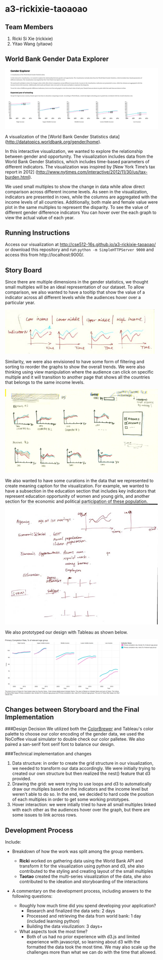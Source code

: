 a3-rickixie-taoaoao
===============

## Team Members

1. Ricki Si Xie (rickixie)
2. Yitao Wang (yitaow)

## World Bank Gender Data Explorer 

![Thumbnail](thumbnail.png)

A visualization of the [World Bank Gender Statistics data] (http://datatopics.worldbank.org/gender/home).

In this interactive visualization, we wanted to explore the relationship between gender and opportunity. The visualization includes data from the World Bank Gender Statistics, which includes time-based parameters of different indicators. The visualization was inspired by [New York Time’s tax report in 2012] (http://www.nytimes.com/interactive/2012/11/30/us/tax-burden.html).

We used small multiples to show the change in data while allow direct comparison across different income levels. As seen in the visualization, indicators are presented in rows, while the columns are aggregated with the income levels of all countries. Additionally, both male and female value were plot in the same multiples to represent the disparity. To see the value of different gender difference indicators You can hover over the each graph to view the actual value of each year. 


## Running Instructions

Access our visualization at http://cse512-16s.github.io/a3-rickixie-taoaoao/ or download this repository and run `python -m SimpleHTTPServer 9000` and access this from http://localhost:9000/.


## Story Board

Since there are multiple dimensions in the gender statistics, we thought small multiples will be an ideal representation of our dataset. To allow comparison, we also wanted to have a tooltip that show the value of a indicator across all different levels while the audiences hover over a particular year.

![storyboard2](storyboard/storyboard2.jpg)

Similarity, we were also envisioned to have some form of filtering and sorting  to reorder the graphs to show the overall trends. We were also thinking using view manipulation where the audience can click on specific multiple and it will transition to another page that shows all the countries that belongs to the same income levels. 

![storyboard1](storyboard/storyboard1.png)

We also wanted to have some curations in the data that we represented to create meaning caption for the visualization. For example, we wanted to have a subsection in the education section that includes key indicators that represent education opportunity of women and young girls, and another section for the economic and political participation of these population. 
![storyboard3](storyboard/storyboard3.jpg)

We also prototyped our design with Tableau as shown below.

![storyboard4](storyboard/storyboard4.png)

## Changes between Storyboard and the Final Implementation

###Design Decision
We utilized both the [ColorBrewer](http://colorbrewer2.org/) and Tableau's color palette to choose our color encoding of the gender data, we used the NoCoffee visual simulator to double check our color palletee. We also paired a san-serif font serif font to balance our design.

###Technical implementation and changes
1. Data structure: in order to create the grid structure in our visualization, we needed to transform our data accordingly. We were initially trying to created our own structure but then realized the nest() feature that d3 provided.
2. Drawing the grid: we were trying to use loops and d3 to automatically draw our multiples based on the indicators and the income level but weren't able to do so. In the end, we decided to hard code the position of each multiples in order to get some working prototypes.
3. Hover interaction: we were intially tried to have all small multiples linked with each other as the audiences hover over the graph, but there are some issues to link across rows.

## Development Process

Include:
- Breakdown of how the work was split among the group members.
  - **Ricki** worked on gathering data using the World Bank API and transform it for the visualization using python and d3, she also contributed to the styling and creating layout of the small multiples
  - **Taotao** created the multi-series visualization of the data, she also contributed to the ideation and storyboarding of the interactions

- A commentary on the development process, including answers to the following questions:
  - Roughly how much time did you spend developing your application?
    - Research and finalized the data sets: 2 days
    - Processed and retrieving the data from world bank: 1 day (included learning python)
    - Building the data visulization: 3 days+
  - What aspects took the most time?
    - Both of us had no prior experience with d3.js and limited experience with javascript, so learning about d3 with the formatted the data took the most time. We may also scale up the challenges more than what we can do with the time that allowed. 

